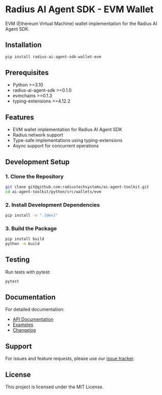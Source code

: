 # Radius AI Agent SDK - EVM Wallet

EVM (Ethereum Virtual Machine) wallet implementation for the Radius AI Agent SDK.

## Installation

```bash
pip install radius-ai-agent-sdk-wallet-evm
```

## Prerequisites

- Python >=3.10
- radius-ai-agent-sdk >=0.1.0
- evmchains >=0.1.3
- typing-extensions >=4.12.2

## Features

- EVM wallet implementation for Radius AI Agent SDK
- Radius network support
- Type-safe implementations using typing-extensions
- Async support for concurrent operations

## Development Setup

### 1. Clone the Repository

```bash
git clone git@github.com:radiustechsystems/ai-agent-toolkit.git
cd ai-agent-toolkit/python/src/wallets/evm
```

### 2. Install Development Dependencies

```bash
pip install -e ".[dev]"
```

### 3. Build the Package

```bash
pip install build
python -m build
```

## Testing

Run tests with pytest:

```bash
pytest
```

## Documentation

For detailed documentation:

- [API Documentation](https://github.com/radiustechsystems/ai-agent-toolkit/blob/main/python/src/wallets/evm/README.md)
- [Examples](https://github.com/radiustechsystems/ai-agent-toolkit/tree/main/python/examples)
- [Changelog](https://github.com/radiustechsystems/ai-agent-toolkit/blob/main/python/CHANGELOG.md)

## Support

For issues and feature requests, please use our [issue tracker](https://github.com/radiustechsystems/ai-agent-toolkit/issues).

## License

This project is licensed under the MIT License.
